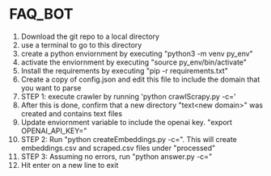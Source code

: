 # FAQ_BOT

1. Download the git repo to a local directory
2. use a terminal to go to this directory
3. create a python enviornment by executing "python3 -m venv py_env"
4. activate the enviornment by executing "source py_env/bin/activate"
5. Install the requirements by executing "pip -r requirements.txt"
6. Create a copy of config.json and edit this file to include the domain that you want to parse
7. STEP 1: execute crawler by running 'python crawlScrapy.py -c=<new config file>'
8. After this is done, confirm that a new directory "text\<new domain>" was created and contains text files
9. Update enviornment variable to include the openai key. "export OPENAI_API_KEY=<value>"
10. STEP 2: Run "python createEmbeddings.py -c=<new config file>". This will create embeddings.csv and scraped.csv files under "processed"
11. STEP 3: Assuming no errors, run "python answer.py -c=<new config file>"
12. Hit enter on a new line to exit
